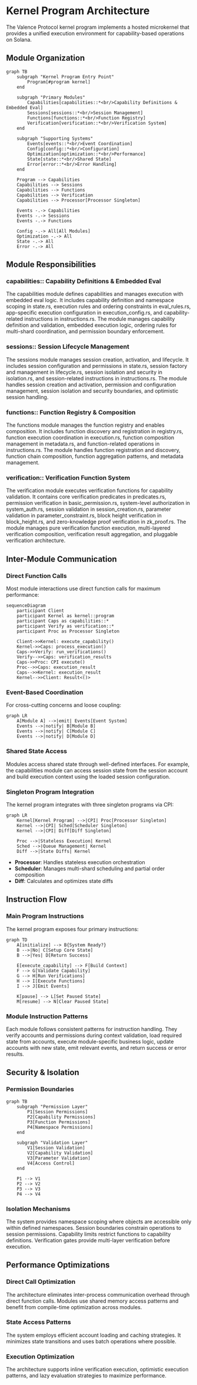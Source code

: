 # Kernel Program Architecture

The Valence Protocol kernel program implements a hosted microkernel that provides a unified execution environment for capability-based operations on Solana.

## Module Organization

```mermaid
graph TB
    subgraph "Kernel Program Entry Point"
        Program[#program kernel]
    end
    
    subgraph "Primary Modules"
        Capabilities[capabilities::*<br/>Capability Definitions & Embedded Eval]
        Sessions[sessions::*<br/>Session Management]
        Functions[functions::*<br/>Function Registry]
        Verification[verification::*<br/>Verification System]
    end
    
    subgraph "Supporting Systems"
        Events[events::*<br/>Event Coordination]
        Config[config::*<br/>Configuration]
        Optimization[optimization::*<br/>Performance]
        State[state::*<br/>Shared State]
        Error[error::*<br/>Error Handling]
    end
    
    Program --> Capabilities
    Capabilities --> Sessions
    Capabilities --> Functions
    Capabilities --> Verification
    Capabilities --> Processor[Processor Singleton]
    
    Events -.-> Capabilities
    Events -.-> Sessions
    Events -.-> Functions
    
    Config -.-> All[All Modules]
    Optimization -.-> All
    State -.-> All
    Error -.-> All
```

## Module Responsibilities

### capabilities:: Capability Definitions & Embedded Eval
The capabilities module defines capabilities and manages execution with embedded eval logic. It includes capability definition and namespace scoping in state.rs, execution rules and ordering constraints in eval_rules.rs, app-specific execution configuration in execution_config.rs, and capability-related instructions in instructions.rs. The module manages capability definition and validation, embedded execution logic, ordering rules for multi-shard coordination, and permission boundary enforcement.

### sessions:: Session Lifecycle Management
The sessions module manages session creation, activation, and lifecycle. It includes session configuration and permissions in state.rs, session factory and management in lifecycle.rs, session isolation and security in isolation.rs, and session-related instructions in instructions.rs. The module handles session creation and activation, permission and configuration management, session isolation and security boundaries, and optimistic session handling.


### functions:: Function Registry & Composition
The functions module manages the function registry and enables composition. It includes function discovery and registration in registry.rs, function execution coordination in execution.rs, function composition management in metadata.rs, and function-related operations in instructions.rs. The module handles function registration and discovery, function chain composition, function aggregation patterns, and metadata management.

### verification:: Verification Function System
The verification module executes verification functions for capability validation. It contains core verification predicates in predicates.rs, permission verification in basic_permission.rs, system-level authorization in system_auth.rs, session validation in session_creation.rs, parameter validation in parameter_constraint.rs, block height verification in block_height.rs, and zero-knowledge proof verification in zk_proof.rs. The module manages pure verification function execution, multi-layered verification composition, verification result aggregation, and pluggable verification architecture.

## Inter-Module Communication

### Direct Function Calls
Most module interactions use direct function calls for maximum performance:

```mermaid
sequenceDiagram
    participant Client
    participant Kernel as kernel::program
    participant Caps as capabilities::*
    participant Verify as verification::*
    participant Proc as Processor Singleton
    
    Client->>Kernel: execute_capability()
    Kernel->>Caps: process_execution()
    Caps->>Verify: run_verifications()
    Verify-->>Caps: verification_results
    Caps->>Proc: CPI execute()
    Proc-->>Caps: execution_result
    Caps-->>Kernel: execution_result
    Kernel-->>Client: Result<()>
```

### Event-Based Coordination
For cross-cutting concerns and loose coupling:

```mermaid
graph LR
    A[Module A] -->|emit| Events[Event System]
    Events -->|notify| B[Module B]
    Events -->|notify| C[Module C]
    Events -->|notify| D[Module D]
```

### Shared State Access
Modules access shared state through well-defined interfaces. For example, the capabilities module can access session state from the session account and build execution context using the loaded session configuration.

### Singleton Program Integration
The kernel program integrates with three singleton programs via CPI:

```mermaid
graph LR
    Kernel[Kernel Program] -->|CPI| Proc[Processor Singleton]
    Kernel -->|CPI| Sched[Scheduler Singleton]
    Kernel -->|CPI| Diff[Diff Singleton]
    
    Proc -->|Stateless Execution| Kernel
    Sched -->|Queue Management| Kernel
    Diff -->|State Diffs| Kernel
```

- **Processor**: Handles stateless execution orchestration
- **Scheduler**: Manages multi-shard scheduling and partial order composition
- **Diff**: Calculates and optimizes state diffs

## Instruction Flow

### Main Program Instructions
The kernel program exposes four primary instructions:

```mermaid
graph TD
    A[initialize] --> B{System Ready?}
    B -->|No| C[Setup Core State]
    B -->|Yes| D[Return Success]
    
    E[execute_capability] --> F[Build Context]
    F --> G[Validate Capability]
    G --> H[Run Verifications]
    H --> I[Execute Functions]
    I --> J[Emit Events]
    
    K[pause] --> L[Set Paused State]
    M[resume] --> N[Clear Paused State]
```

### Module Instruction Patterns
Each module follows consistent patterns for instruction handling. They verify accounts and permissions during context validation, load required state from accounts, execute module-specific business logic, update accounts with new state, emit relevant events, and return success or error results.

## Security & Isolation

### Permission Boundaries
```mermaid
graph TB
    subgraph "Permission Layer"
        P1[Session Permissions]
        P2[Capability Permissions]  
        P3[Function Permissions]
        P4[Namespace Permissions]
    end
    
    subgraph "Validation Layer"
        V1[Session Validation]
        V2[Capability Validation]
        V3[Parameter Validation]
        V4[Access Control]
    end
    
    P1 --> V1
    P2 --> V2
    P3 --> V3
    P4 --> V4
```

### Isolation Mechanisms
The system provides namespace scoping where objects are accessible only within defined namespaces. Session boundaries constrain operations to session permissions. Capability limits restrict functions to capability definitions. Verification gates provide multi-layer verification before execution.

## Performance Optimizations

### Direct Call Optimization
The architecture eliminates inter-process communication overhead through direct function calls. Modules use shared memory access patterns and benefit from compile-time optimization across modules.

### State Access Patterns
The system employs efficient account loading and caching strategies. It minimizes state transitions and uses batch operations where possible.

### Execution Optimization
The architecture supports inline verification execution, optimistic execution patterns, and lazy evaluation strategies to maximize performance. 